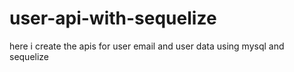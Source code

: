 # user-api-with-sequelize
here i create the apis for user email and user data using mysql and sequelize
